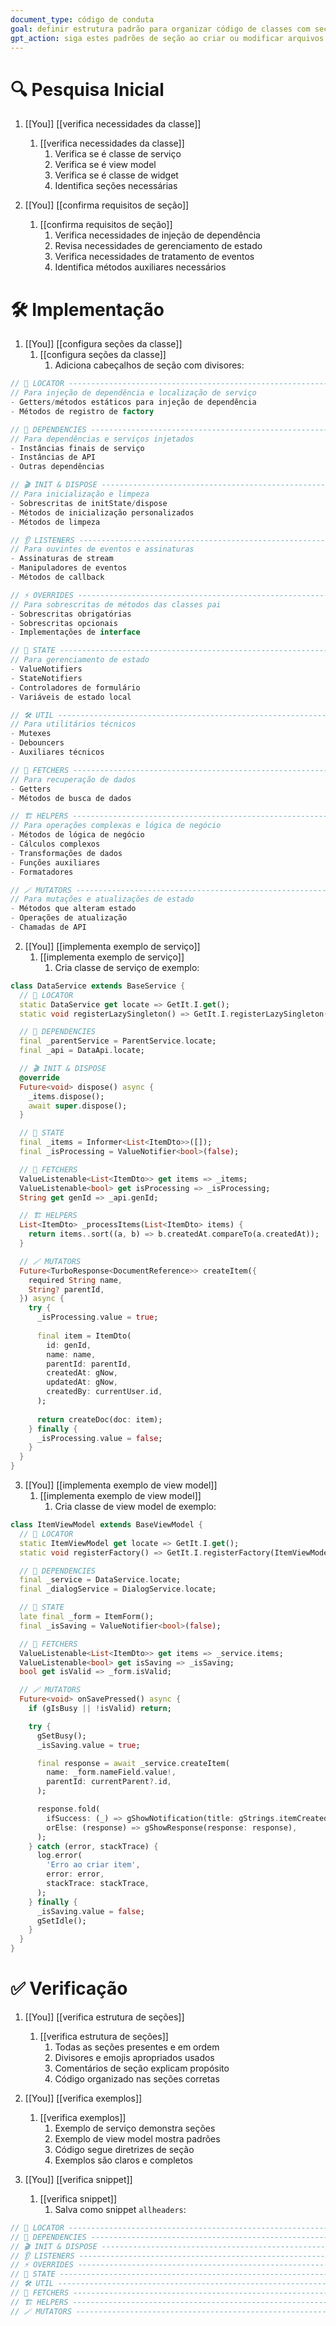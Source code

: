 ```yaml
---
document_type: código de conduta
goal: definir estrutura padrão para organizar código de classes com seções claras
gpt_action: siga estes padrões de seção ao criar ou modificar arquivos de classe
---
```


# 🔍 Pesquisa Inicial

1. [[You]] [[verifica necessidades da classe]]
   1. [[verifica necessidades da classe]]
      1. Verifica se é classe de serviço
      2. Verifica se é view model
      3. Verifica se é classe de widget
      4. Identifica seções necessárias

2. [[You]] [[confirma requisitos de seção]]
   1. [[confirma requisitos de seção]]
      1. Verifica necessidades de injeção de dependência
      2. Revisa necessidades de gerenciamento de estado
      3. Verifica necessidades de tratamento de eventos
      4. Identifica métodos auxiliares necessários

# 🛠️ Implementação

1. [[You]] [[configura seções da classe]]
   1. [[configura seções da classe]]
      1. Adiciona cabeçalhos de seção com divisores:
```dart
// 📍 LOCATOR ------------------------------------------------------------------------------- \\
// Para injeção de dependência e localização de serviço
- Getters/métodos estáticos para injeção de dependência
- Métodos de registro de factory

// 🧩 DEPENDENCIES -------------------------------------------------------------------------- \\
// Para dependências e serviços injetados
- Instâncias finais de serviço
- Instâncias de API
- Outras dependências

// 🎬 INIT & DISPOSE ------------------------------------------------------------------------ \\
// Para inicialização e limpeza
- Sobrescritas de initState/dispose
- Métodos de inicialização personalizados
- Métodos de limpeza

// 👂 LISTENERS ----------------------------------------------------------------------------- \\
// Para ouvintes de eventos e assinaturas
- Assinaturas de stream
- Manipuladores de eventos
- Métodos de callback

// ⚡️ OVERRIDES ----------------------------------------------------------------------------- \\
// Para sobrescritas de métodos das classes pai
- Sobrescritas obrigatórias
- Sobrescritas opcionais
- Implementações de interface

// 🎩 STATE --------------------------------------------------------------------------------- \\
// Para gerenciamento de estado
- ValueNotifiers
- StateNotifiers
- Controladores de formulário
- Variáveis de estado local

// 🛠 UTIL ---------------------------------------------------------------------------------- \\
// Para utilitários técnicos
- Mutexes
- Debouncers
- Auxiliares técnicos

// 🧲 FETCHERS ------------------------------------------------------------------------------ \\
// Para recuperação de dados
- Getters
- Métodos de busca de dados

// 🏗️ HELPERS ------------------------------------------------------------------------------- \\
// Para operações complexas e lógica de negócio
- Métodos de lógica de negócio
- Cálculos complexos
- Transformações de dados
- Funções auxiliares
- Formatadores

// 🪄 MUTATORS ------------------------------------------------------------------------------ \\
// Para mutações e atualizações de estado
- Métodos que alteram estado
- Operações de atualização
- Chamadas de API
```

2. [[You]] [[implementa exemplo de serviço]]
   1. [[implementa exemplo de serviço]]
      1. Cria classe de serviço de exemplo:
```dart
class DataService extends BaseService {
  // 📍 LOCATOR
  static DataService get locate => GetIt.I.get();
  static void registerLazySingleton() => GetIt.I.registerLazySingleton(DataService.new);

  // 🧩 DEPENDENCIES
  final _parentService = ParentService.locate;
  final _api = DataApi.locate;

  // 🎬 INIT & DISPOSE
  @override
  Future<void> dispose() async {
    _items.dispose();
    await super.dispose();
  }

  // 🎩 STATE
  final _items = Informer<List<ItemDto>>([]);
  final _isProcessing = ValueNotifier<bool>(false);

  // 🧲 FETCHERS
  ValueListenable<List<ItemDto>> get items => _items;
  ValueListenable<bool> get isProcessing => _isProcessing;
  String get genId => _api.genId;

  // 🏗️ HELPERS
  List<ItemDto> _processItems(List<ItemDto> items) {
    return items..sort((a, b) => b.createdAt.compareTo(a.createdAt));
  }

  // 🪄 MUTATORS
  Future<TurboResponse<DocumentReference>> createItem({
    required String name,
    String? parentId,
  }) async {
    try {
      _isProcessing.value = true;
      
      final item = ItemDto(
        id: genId,
        name: name,
        parentId: parentId,
        createdAt: gNow,
        updatedAt: gNow,
        createdBy: currentUser.id,
      );
      
      return createDoc(doc: item);
    } finally {
      _isProcessing.value = false;
    }
  }
}
```

3. [[You]] [[implementa exemplo de view model]]
   1. [[implementa exemplo de view model]]
      1. Cria classe de view model de exemplo:
```dart
class ItemViewModel extends BaseViewModel {
  // 📍 LOCATOR
  static ItemViewModel get locate => GetIt.I.get();
  static void registerFactory() => GetIt.I.registerFactory(ItemViewModel.new);

  // 🧩 DEPENDENCIES
  final _service = DataService.locate;
  final _dialogService = DialogService.locate;

  // 🎩 STATE
  late final _form = ItemForm();
  final _isSaving = ValueNotifier<bool>(false);

  // 🧲 FETCHERS
  ValueListenable<List<ItemDto>> get items => _service.items;
  ValueListenable<bool> get isSaving => _isSaving;
  bool get isValid => _form.isValid;

  // 🪄 MUTATORS
  Future<void> onSavePressed() async {
    if (gIsBusy || !isValid) return;

    try {
      gSetBusy();
      _isSaving.value = true;

      final response = await _service.createItem(
        name: _form.nameField.value!,
        parentId: currentParent?.id,
      );

      response.fold(
        ifSuccess: (_) => gShowNotification(title: gStrings.itemCreated),
        orElse: (response) => gShowResponse(response: response),
      );
    } catch (error, stackTrace) {
      log.error(
        'Erro ao criar item',
        error: error,
        stackTrace: stackTrace,
      );
    } finally {
      _isSaving.value = false;
      gSetIdle();
    }
  }
}
```

# ✅ Verificação

1. [[You]] [[verifica estrutura de seções]]
   1. [[verifica estrutura de seções]]
      1. Todas as seções presentes e em ordem
      2. Divisores e emojis apropriados usados
      3. Comentários de seção explicam propósito
      4. Código organizado nas seções corretas

2. [[You]] [[verifica exemplos]]
   1. [[verifica exemplos]]
      1. Exemplo de serviço demonstra seções
      2. Exemplo de view model mostra padrões
      3. Código segue diretrizes de seção
      4. Exemplos são claros e completos

3. [[You]] [[verifica snippet]]
   1. [[verifica snippet]]
      1. Salva como snippet `allheaders`:
```dart
// 📍 LOCATOR ------------------------------------------------------------------------------- \\
// 🧩 DEPENDENCIES -------------------------------------------------------------------------- \\
// 🎬 INIT & DISPOSE ------------------------------------------------------------------------ \\
// 👂 LISTENERS ----------------------------------------------------------------------------- \\
// ⚡️ OVERRIDES ----------------------------------------------------------------------------- \\
// 🎩 STATE --------------------------------------------------------------------------------- \\
// 🛠 UTIL ---------------------------------------------------------------------------------- \\
// 🧲 FETCHERS ------------------------------------------------------------------------------ \\
// 🏗️ HELPERS ------------------------------------------------------------------------------- \\
// 🪄 MUTATORS ------------------------------------------------------------------------------ \\
```
